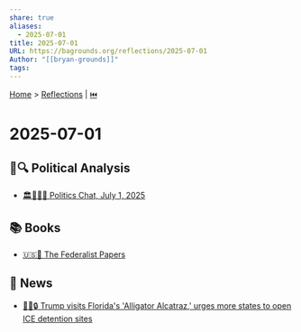 ```yaml
---
share: true
aliases:
  - 2025-07-01
title: 2025-07-01
URL: https://bagrounds.org/reflections/2025-07-01
Author: "[[bryan-grounds]]"
tags: 
---
```

[Home](../index.md) > [Reflections](./index.md) | [⏮️](./2025-06-30.md)  
# 2025-07-01  
## 📰🔍 Political Analysis   
- [🏛️👹👑📜 Politics Chat, July 1, 2025](../videos/politics-chat-july-1-2025.md)  
  
## 📚 Books  
- [🇺🇸📜 The Federalist Papers](../books/the-federalist-papers.md)  
  
## 📰 News  
- [👹🐊🔒 Trump visits Florida's 'Alligator Alcatraz,' urges more states to open ICE detention sites](../videos/trump-visits-floridas-alligator-alcatraz-urges-more-states-to-open-ice-detention-sites.md)